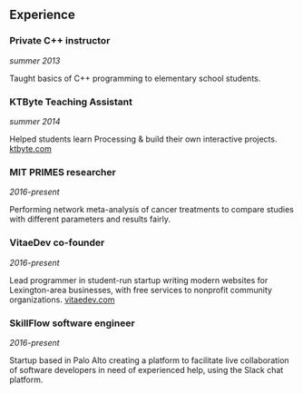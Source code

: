 ## Experience

### Private C++ instructor
*summer 2013*

Taught basics of C++ programming to elementary school students.


### KTByte Teaching Assistant
*summer 2014*

Helped students learn Processing & build their own interactive projects. [ktbyte.com](ktbyte.com)


### MIT PRIMES researcher
*2016-present*

Performing network meta-analysis of cancer treatments to compare studies with different parameters and results fairly.


### VitaeDev co-founder
*2016-present*

Lead programmer in student-run startup writing modern websites for Lexington-area businesses, with free services to nonprofit community organizations. [vitaedev.com](vitaedev.com)


### SkillFlow software engineer
*2016-present*

Startup based in Palo Alto creating a platform to facilitate live collaboration of software developers in need of experienced help, using the Slack chat platform.

